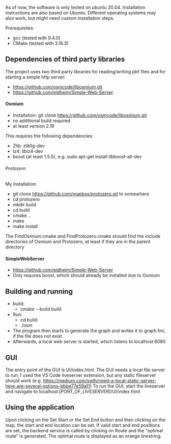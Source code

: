 As of now, the software is only tested on ubuntu 20.04. Installation instructions are also based on Ubuntu. Different operating systems may also work, but might need custom installation steps.

Prerequisites: 
- gcc (tested with 9.4.0)
- CMake (tested with 3.16.3)

## Dependencies of third party libraries
The project uses two third party libraries for reading/writing pbf files and for starting a simple http server:
- https://github.com/osmcode/libosmium.git
- https://github.com/eidheim/Simple-Web-Server

#### Osmium
- Installation: git clone https://github.com/osmcode/libosmium.git 
- no additional build required
- at least version 2.19

This requires the following dependencies: 
- Zlib: zlib1g-dev
- lz4: liblz4-dev
- boost (at least 1.5.5), e.g. sudo apt-get install libboost-all-dev

###### Protozero
My installation: 
- git clone https://github.com/mapbox/protozero.git to somewhere
- cd protozero
- mkdir build
- cd build
- cmake ..
- make
- make install

The FindOsmium.cmake and FindProtozero.cmake should find the include directories of Osmium and Protozero, at least if they are in the parent directory

#### SimpleWebServer
- https://github.com/eidheim/Simple-Web-Server
- Only requires boost, which should already be installed due to Osmium

## Building and running
- build: 
  - cmake --build build
- Run: 
  - cd build
  - ./osm
- The program then starts to generate the graph and writes it to graph.fmi, if the file does not exist.
- Afterwards, a local web server is started, which listens to localhost:8080

## GUI
The entry point of the GUI is UI/index.html. 
The GUI needs a local file server to run; I used the VS Code liveserver extension, but any static fileserver should work (e.g. https://medium.com/swlh/need-a-local-static-server-here-are-several-options-bbbe77e59a11)
To run the GUI, start the liveserver and navigate to localhost:[PORT_OF_LIVESERVER]/UI/index.html

## Using the application
Upon clicking on the Set Start or the Set End button and then clicking on the map, the start and end location can be set.
If valid start and end positions are set, the backend service is called by clicking on Route and the "optimal route" is generated. 
The optimal route is displayed as an orange linestring.